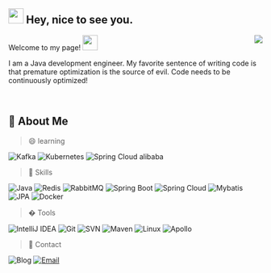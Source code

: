 ## <img src="https://emojis.slackmojis.com/emojis/images/1531849430/4246/blob-sunglasses.gif?1531849430" width="30"/> Hey, nice to see you.

<a href="https://github.com/yandongquan?tab=repositories">
<img align="right" src="https://github-readme-stats.vercel.app/api?username=yandongquan&show_icons=true&hide_border=true" />
</a>

Welcome to my page! <img src="https://camo.githubusercontent.com/35d3d11359a49bf12aebb834cc13fd81b95eff4e/68747470733a2f2f6d656469612e67697068792e636f6d2f6d656469612f6876524a434c467a6361737252346961377a2f67697068792e676966" width="30"/>

I am a Java development engineer. My favorite sentence of writing code is that premature optimization is the source of evil. Code needs to be continuously optimized!


<br>


## 🤦‍ About Me

> 😄 learning

![Kafka](https://img.shields.io/badge/-Java-007396?style=flat-square&logo=Kafka&logoColor=fff)
![Kubernetes](https://img.shields.io/badge/-Kubernetes-A69C00?style=flat-square&logo=Kubernetes&logoColor=fff)
![Spring Cloud alibaba](https://img.shields.io/badge/-Spring_Cloud_alibaba-8B2374?style=flat-square&logo=Spring&logoColor=fff)


> 🎉 Skills

![Java](https://img.shields.io/badge/-Java-777BB4?style=flat-square&logo=Java&logoColor=fff)
![Redis](https://img.shields.io/badge/-Redis-00733E?style=flat-square&logo=Redis&logoColor=fff)
![RabbitMQ](https://img.shields.io/badge/-RabbitMQ-3E94D1?style=flat-square&logo=RabbitMQ&logoColor=fff)
![Spring Boot](https://img.shields.io/badge/-Spring_Boot-5F9EA0?style=flat-square&logo=Spring&logoColor=fff)
![Spring Cloud](https://img.shields.io/badge/-Spring_Cloud-2E8B57?style=flat-square&logo=Spring&logoColor=fff)
![Mybatis](https://img.shields.io/badge/-Mybatis-FF8C00?style=flat-square&logo=Mybatis&logoColor=fff)
![JPA](https://img.shields.io/badge/-Spring_data_jpa-A52A2A?style=flat-square&logo=Spring&logoColor=fff)
![Docker](https://img.shields.io/badge/-Docker-2496ED?style=flat-square&logo=Docker&logoColor=fff)

> � Tools

![IntelliJ IDEA](https://img.shields.io/badge/-IntelliJ%20IDEA-000000?style=flat-square&logo=IntelliJ%20IDEA&logoColor=fff)
![Git](https://img.shields.io/badge/-Git-F05032?style=flat-square&logo=Git&logoColor=fff)
![SVN](https://img.shields.io/badge/-SVN-054ADA?style=flat-square&logo=Tata&logoColor=fff)
![Maven](https://img.shields.io/badge/-Maven-C71A36A?style=flat-square&logo=Apache%20Maven&logoColor=fff)
![Linux](https://img.shields.io/badge/-Linux-FCC624?style=flat-square&logo=Linux&logoColor=fff)
![Apollo](https://img.shields.io/badge/-Apollo-311C87?style=flat-square&logo=Apollo%20Graphql&logoColor=fff)

> 🐛 Contact

![Blog](https://img.shields.io/badge/-https://yandongquan.github.io-4B8BF5?style=flat-square&logo=Blogger&logoColor=fff)
[![Email](https://img.shields.io/badge/-yandongquanlove@gmail.com-D14836?style=flat-square&logo=Gmail&logoColor=fff)](mailto:yandongquanlove@gmail.com)

